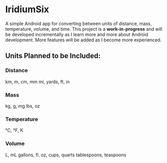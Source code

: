 IridiumSix
===========================
A simple Android app for converting between units of distance, mass, temperature, volume, and time. 
This project is a **work-in-progress** and will be developed incrementally as I learn more and more about Android development.
More features will be added as I become more experienced.

## Units Planned to be Included:
### Distance
km, m, cm, mm
mi, yards, ft, in

### Mass
kg, g, mg
lbs, oz

### Temperature
°C, °F, K

### Volume
L, mL
gallons, fl. oz, cups, quarts
tablespoons, teaspoons